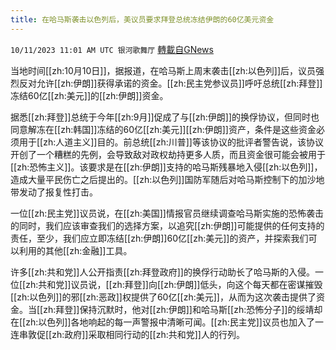 ```yaml
---
title: 在哈马斯袭击以色列后，美议员要求拜登总统冻结伊朗的60亿美元资金
---
```

`10/11/2023 11:01 AM UTC 银河歌舞厅` [轉載自GNews](https://gnews.org/articles/1818755)

当地时间[[zh:10月10日]]，据报道，在哈马斯上周末袭击[[zh:以色列]]后，议员强烈反对允许[[zh:伊朗]]获得承诺的资金。[[zh:民主党参议员]]呼吁总统[[zh:拜登]]冻结60亿[[zh:美元]]的[[zh:伊朗]]资金。

据悉[[zh:拜登]]总统于今年[[zh:9月]]促成了与[[zh:伊朗]]的换俘协议，但同时也同意解冻在[[zh:韩国]]冻结的60亿[[zh:美元]][[zh:伊朗]]资产，条件是这些资金必须用于[[zh:人道主义]]目的。前总统[[zh:川普]]等该协议的批评者警告说，该协议开创了一个糟糕的先例，会导致敌对政权劫持更多人质，而且资金很可能会被用于[[zh:恐怖主义]]。该要求是在[[zh:伊朗]]支持的哈马斯残暴地入侵[[zh:以色列]]，造成大量平民伤亡之后提出的。[[zh:以色列]]国防军随后对哈马斯控制下的加沙地带发动了报复性打击。

一位[[zh:民主党]]议员说，在[[zh:美国]]情报官员继续调查哈马斯实施的恐怖袭击的同时，我们应该审查我们的选择方案，以追究[[zh:伊朗]]可能提供的任何支持的责任，至少，我们应立即冻结[[zh:伊朗]]60亿[[zh:美元]]的资产，并探索我们可以利用的其他[[zh:金融]]工具。

许多[[zh:共和党]]人公开指责[[zh:拜登政府]]的换俘行动助长了哈马斯的入侵。一位[[zh:共和党]]议员说，[[zh:拜登]]向[[zh:伊朗]]低头，向这个每天都在密谋摧毁[[zh:以色列]]的邪[[zh:恶政]]权提供了60亿[[zh:美元]]，从而为这次袭击提供了资金。当[[zh:拜登]]保持沉默时，他对[[zh:伊朗]]和哈马斯[[zh:恐怖分子]]的绥靖却在[[zh:以色列]]各地响起的每一声警报中清晰可闻。[[zh:民主党]]议员也加入了一连串敦促[[zh:政府]]采取相同行动的[[zh:共和党]]人的行列。

